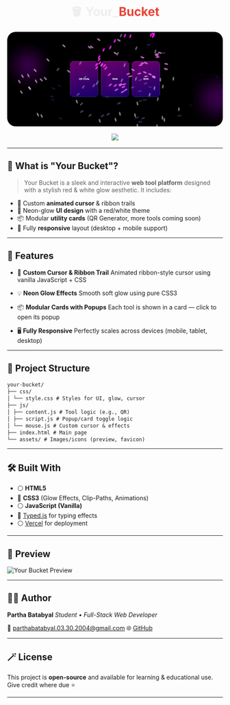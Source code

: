 
<h1 align="center" style="color:#eee;">🪣 Your_<span style="color:#EA4335;">Bucket</span></h1

<p align="center">
  <a href="https://your-bucket.vercel.app/">
    <img src="./assets/preview.png" alt="🪣 Your Bucket Preview" width="800" style="border-radius:20px;" />
  </a>
</p>

<p align="center">
  <a href="https://your-bucket.vercel.app/">
    <img src="https://img.shields.io/badge/Live-Demo-EA4335?style=for-the-badge&logo=vercel&logoColor=white" />
  </a>
</p>

---

## 🧰 What is "Your Bucket"?

> Your Bucket is a sleek and interactive **web tool platform** designed with a stylish red & white glow aesthetic. It includes:

- 🧠 Custom **animated cursor** & ribbon trails
- 🎨 Neon-glow **UI design** with a red/white theme
- 📦 Modular **utility cards** (QR Generator, more tools coming soon)
- 📱 Fully **responsive** layout (desktop + mobile support)

---

## 🚀 Features

- 🔮 **Custom Cursor & Ribbon Trail**
  Animated ribbon-style cursor using vanilla JavaScript + CSS

- 💡 **Neon Glow Effects**
  Smooth soft glow using pure CSS3

- 📦 **Modular Cards with Popups**
  Each tool is shown in a card — click to open its popup

- 🖥️ **Fully Responsive**
  Perfectly scales across devices (mobile, tablet, desktop)

---

## 📁 Project Structure

```
your-bucket/
├── css/
│ └── style.css # Styles for UI, glow, cursor
├── js/
│ ├── content.js # Tool logic (e.g., QR)
│ ├── script.js # Popup/card toggle logic
│ └── mouse.js # Custom cursor & effects
├── index.html # Main page
└── assets/ # Images/icons (preview, favicon)

```

---

## 🛠️ Built With

- ⚪ **HTML5**
- 🔴 **CSS3** (Glow Effects, Clip-Paths, Animations)
- ⚪ **JavaScript (Vanilla)**
- 🔴 [Typed.js](https://github.com/mattboldt/typed.js/) for typing effects
- ⚪ [Vercel](https://vercel.com) for deployment

---

## 📸 Preview

![Your Bucket Preview](https://your-bucket.vercel.app/assets/preview.png)

---

## 👨‍💻 Author

**Partha Batabyal**
_Student • Full-Stack Web Developer_

📧 [parthabatabyal.03.30.2004@gmail.com](mailto:parthabatabyal.03.30.2004@gmail.com)
🌐 [GitHub](https://github.com/PARTHA-BATABYAL-official)

---

## 🪄 License

This project is **open-source** and available for learning & educational use.
Give credit where due ⭐

---
